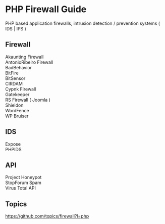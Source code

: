 # PHP Firewall Guide

PHP based application firewalls, intrusion detection / prevention systems ( IDS | IPS )

## Firewall 

Akaunting Firewall  
AntonioRibeiro Firewall  
BadBehavior  
BitFire  
BitSensor  
CIRDAM  
Cypnk Firewall  
Gatekeeper  
RS Firewall ( Joomla )  
Shieldon  
WordFence  
WP Bruiser  

## IDS

Expose  
PHPIDS  

## API

Project Honeypot  
StopForum Spam  
Virus Total API  

## Topics

https://github.com/topics/firewall?l=php  
